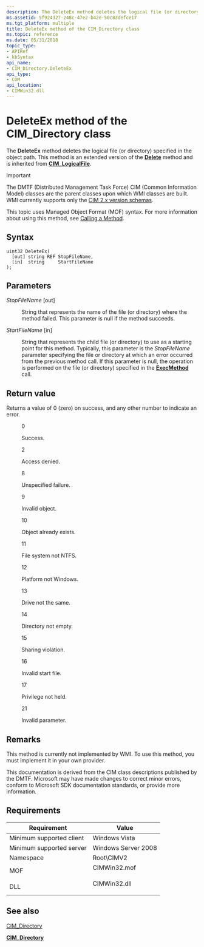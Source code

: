 ```yaml
---
description: The DeleteEx method deletes the logical file (or directory) specified in the object path. This method is an extended version of the Delete method and is inherited from CIM\_LogicalFile.
ms.assetid: 5f924327-248c-47e2-b42e-50c83defce17
ms.tgt_platform: multiple
title: DeleteEx method of the CIM_Directory class
ms.topic: reference
ms.date: 05/31/2018
topic_type: 
- APIRef
- kbSyntax
api_name: 
- CIM_Directory.DeleteEx
api_type: 
- COM
api_location: 
- CIMWin32.dll
---
```


# DeleteEx method of the CIM\_Directory class

The **DeleteEx** method deletes the logical file (or directory) specified in the object path. This method is an extended version of the [**Delete**](delete-method-in-class-cim-directory.md) method and is inherited from [**CIM\_LogicalFile**](cim-logicalfile.md).

> [!IMPORTANT]
> The DMTF (Distributed Management Task Force) CIM (Common Information Model) classes are the parent classes upon which WMI classes are built. WMI currently supports only the [CIM 2.x version schemas](https://dmtf.org/standards/cim/schemas).

 

This topic uses Managed Object Format (MOF) syntax. For more information about using this method, see [Calling a Method](/windows/desktop/WmiSdk/calling-a-method).

## Syntax


```mof
uint32 DeleteEx(
  [out] string REF StopFileName,
  [in]  string     StartFileName
);
```



## Parameters

<dl> <dt>

*StopFileName* \[out\]
</dt> <dd>

String that represents the name of the file (or directory) where the method failed. This parameter is null if the method succeeds.

</dd> <dt>

*StartFileName* \[in\]
</dt> <dd>

String that represents the child file (or directory) to use as a starting point for this method. Typically, this parameter is the *StopFileName* parameter specifying the file or directory at which an error occurred from the previous method call. If this parameter is null, the operation is performed on the file (or directory) specified in the [**ExecMethod**](/windows/desktop/WmiSdk/swbemservices-execmethod) call.

</dd> </dl>

## Return value

Returns a value of 0 (zero) on success, and any other number to indicate an error.

<dl> <dt>


</dt> <dd>

0

Success.

</dd> <dt>


</dt> <dd>

2

Access denied.

</dd> <dt>


</dt> <dd>

8

Unspecified failure.

</dd> <dt>


</dt> <dd>

9

Invalid object.

</dd> <dt>


</dt> <dd>

10

Object already exists.

</dd> <dt>


</dt> <dd>

11

File system not NTFS.

</dd> <dt>


</dt> <dd>

12

Platform not Windows.

</dd> <dt>


</dt> <dd>

13

Drive not the same.

</dd> <dt>


</dt> <dd>

14

Directory not empty.

</dd> <dt>


</dt> <dd>

15

Sharing violation.

</dd> <dt>


</dt> <dd>

16

Invalid start file.

</dd> <dt>


</dt> <dd>

17

Privilege not held.

</dd> <dt>


</dt> <dd>

21

Invalid parameter.

</dd> </dl>

## Remarks

This method is currently not implemented by WMI. To use this method, you must implement it in your own provider.

This documentation is derived from the CIM class descriptions published by the DMTF. Microsoft may have made changes to correct minor errors, conform to Microsoft SDK documentation standards, or provide more information.

## Requirements



| Requirement | Value |
|-------------------------------------|-----------------------------------------------------------------------------------------|
| Minimum supported client<br/> | Windows Vista<br/>                                                                |
| Minimum supported server<br/> | Windows Server 2008<br/>                                                          |
| Namespace<br/>                | Root\\CIMV2<br/>                                                                  |
| MOF<br/>                      | <dl> <dt>CIMWin32.mof</dt> </dl> |
| DLL<br/>                      | <dl> <dt>CIMWin32.dll</dt> </dl> |



## See also

<dl> <dt>

[CIM\_Directory](deleteex-method-in-class-cim-directory.md)
</dt> <dt>

[**CIM\_Directory**](cim-directory.md)
</dt> </dl>

 

